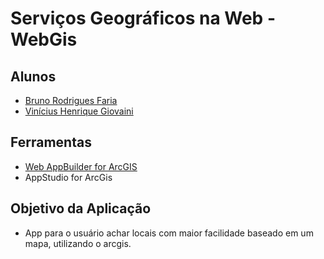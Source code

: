 # Serviços Geográficos na Web - WebGis

## Alunos
- [Bruno Rodrigues Faria](https://github.com/brunofaria27)  
- [Vinícius Henrique Giovaini](https://github.com/viniciushgiovanini)  
## Ferramentas

- [Web AppBuilder for ArcGIS](https://www.arcgis.com/index.html)  
- AppStudio for ArcGis  

## Objetivo da Aplicação

- App para o usuário achar locais com maior facilidade baseado em um mapa, utilizando o arcgis.  